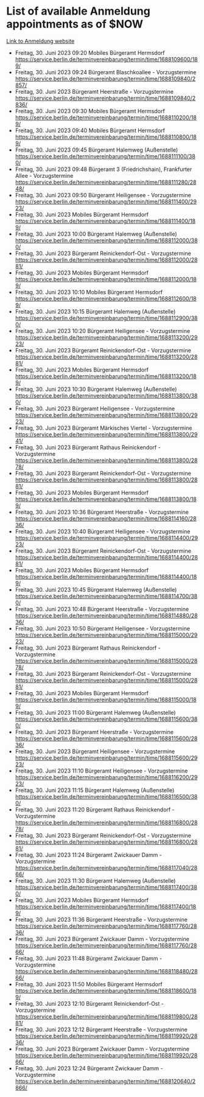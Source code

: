 # List of available Anmeldung appointments as of $NOW
[Link to Anmeldung website](https://service.berlin.de/terminvereinbarung/termin/tag.php?termin=1&anliegen[]=120686&dienstleisterlist=122210,122217,327316,122219,327312,122227,327314,122231,327346,122243,327348,122254,122252,329742,122260,329745,122262,329748,122271,327278,122273,327274,122277,327276,330436,122280,327294,122282,327290,122284,327292,122291,327270,122285,327266,122286,327264,122296,327268,150230,329760,122297,327286,122294,327284,122312,329763,122314,329775,122304,327330,122311,327334,122309,327332,317869,122281,327352,122279,329772,122283,122276,327324,122274,327326,122267,329766,122246,327318,122251,327320,122257,327322,122208,327298,122226,327300&herkunft=http%3A%2F%2Fservice.berlin.de%2Fdienstleistung%2F120686%2F)
- Freitag, 30. Juni 2023 09:20 Mobiles Bürgeramt Hermsdorf https://service.berlin.de/terminvereinbarung/termin/time/1688109600/189/
- Freitag, 30. Juni 2023 09:24 Bürgeramt Blaschkoallee - Vorzugstermine https://service.berlin.de/terminvereinbarung/termin/time/1688109840/2857/
- Freitag, 30. Juni 2023  Bürgeramt Heerstraße - Vorzugstermine https://service.berlin.de/terminvereinbarung/termin/time/1688109840/2836/
- Freitag, 30. Juni 2023 09:30 Mobiles Bürgeramt Hermsdorf https://service.berlin.de/terminvereinbarung/termin/time/1688110200/189/
- Freitag, 30. Juni 2023 09:40 Mobiles Bürgeramt Hermsdorf https://service.berlin.de/terminvereinbarung/termin/time/1688110800/189/
- Freitag, 30. Juni 2023 09:45 Bürgeramt Halemweg (Außenstelle) https://service.berlin.de/terminvereinbarung/termin/time/1688111100/380/
- Freitag, 30. Juni 2023 09:48 Bürgeramt 3 (Friedrichshain), Frankfurter Allee - Vorzugstermine https://service.berlin.de/terminvereinbarung/termin/time/1688111280/2848/
- Freitag, 30. Juni 2023 09:50 Bürgeramt Heiligensee - Vorzugstermine https://service.berlin.de/terminvereinbarung/termin/time/1688111400/2923/
- Freitag, 30. Juni 2023  Mobiles Bürgeramt Hermsdorf https://service.berlin.de/terminvereinbarung/termin/time/1688111400/189/
- Freitag, 30. Juni 2023 10:00 Bürgeramt Halemweg (Außenstelle) https://service.berlin.de/terminvereinbarung/termin/time/1688112000/380/
- Freitag, 30. Juni 2023  Bürgeramt Reinickendorf-Ost - Vorzugstermine https://service.berlin.de/terminvereinbarung/termin/time/1688112000/2881/
- Freitag, 30. Juni 2023  Mobiles Bürgeramt Hermsdorf https://service.berlin.de/terminvereinbarung/termin/time/1688112000/189/
- Freitag, 30. Juni 2023 10:10 Mobiles Bürgeramt Hermsdorf https://service.berlin.de/terminvereinbarung/termin/time/1688112600/189/
- Freitag, 30. Juni 2023 10:15 Bürgeramt Halemweg (Außenstelle) https://service.berlin.de/terminvereinbarung/termin/time/1688112900/380/
- Freitag, 30. Juni 2023 10:20 Bürgeramt Heiligensee - Vorzugstermine https://service.berlin.de/terminvereinbarung/termin/time/1688113200/2923/
- Freitag, 30. Juni 2023  Bürgeramt Reinickendorf-Ost - Vorzugstermine https://service.berlin.de/terminvereinbarung/termin/time/1688113200/2881/
- Freitag, 30. Juni 2023  Mobiles Bürgeramt Hermsdorf https://service.berlin.de/terminvereinbarung/termin/time/1688113200/189/
- Freitag, 30. Juni 2023 10:30 Bürgeramt Halemweg (Außenstelle) https://service.berlin.de/terminvereinbarung/termin/time/1688113800/380/
- Freitag, 30. Juni 2023  Bürgeramt Heiligensee - Vorzugstermine https://service.berlin.de/terminvereinbarung/termin/time/1688113800/2923/
- Freitag, 30. Juni 2023  Bürgeramt Märkisches Viertel - Vorzugstermine https://service.berlin.de/terminvereinbarung/termin/time/1688113800/2941/
- Freitag, 30. Juni 2023  Bürgeramt Rathaus Reinickendorf - Vorzugstermine https://service.berlin.de/terminvereinbarung/termin/time/1688113800/2878/
- Freitag, 30. Juni 2023  Bürgeramt Reinickendorf-Ost - Vorzugstermine https://service.berlin.de/terminvereinbarung/termin/time/1688113800/2881/
- Freitag, 30. Juni 2023  Mobiles Bürgeramt Hermsdorf https://service.berlin.de/terminvereinbarung/termin/time/1688113800/189/
- Freitag, 30. Juni 2023 10:36 Bürgeramt Heerstraße - Vorzugstermine https://service.berlin.de/terminvereinbarung/termin/time/1688114160/2836/
- Freitag, 30. Juni 2023 10:40 Bürgeramt Heiligensee - Vorzugstermine https://service.berlin.de/terminvereinbarung/termin/time/1688114400/2923/
- Freitag, 30. Juni 2023  Bürgeramt Reinickendorf-Ost - Vorzugstermine https://service.berlin.de/terminvereinbarung/termin/time/1688114400/2881/
- Freitag, 30. Juni 2023  Mobiles Bürgeramt Hermsdorf https://service.berlin.de/terminvereinbarung/termin/time/1688114400/189/
- Freitag, 30. Juni 2023 10:45 Bürgeramt Halemweg (Außenstelle) https://service.berlin.de/terminvereinbarung/termin/time/1688114700/380/
- Freitag, 30. Juni 2023 10:48 Bürgeramt Heerstraße - Vorzugstermine https://service.berlin.de/terminvereinbarung/termin/time/1688114880/2836/
- Freitag, 30. Juni 2023 10:50 Bürgeramt Heiligensee - Vorzugstermine https://service.berlin.de/terminvereinbarung/termin/time/1688115000/2923/
- Freitag, 30. Juni 2023  Bürgeramt Rathaus Reinickendorf - Vorzugstermine https://service.berlin.de/terminvereinbarung/termin/time/1688115000/2878/
- Freitag, 30. Juni 2023  Bürgeramt Reinickendorf-Ost - Vorzugstermine https://service.berlin.de/terminvereinbarung/termin/time/1688115000/2881/
- Freitag, 30. Juni 2023  Mobiles Bürgeramt Hermsdorf https://service.berlin.de/terminvereinbarung/termin/time/1688115000/189/
- Freitag, 30. Juni 2023 11:00 Bürgeramt Halemweg (Außenstelle) https://service.berlin.de/terminvereinbarung/termin/time/1688115600/380/
- Freitag, 30. Juni 2023  Bürgeramt Heerstraße - Vorzugstermine https://service.berlin.de/terminvereinbarung/termin/time/1688115600/2836/
- Freitag, 30. Juni 2023  Bürgeramt Heiligensee - Vorzugstermine https://service.berlin.de/terminvereinbarung/termin/time/1688115600/2923/
- Freitag, 30. Juni 2023 11:10 Bürgeramt Heiligensee - Vorzugstermine https://service.berlin.de/terminvereinbarung/termin/time/1688116200/2923/
- Freitag, 30. Juni 2023 11:15 Bürgeramt Halemweg (Außenstelle) https://service.berlin.de/terminvereinbarung/termin/time/1688116500/380/
- Freitag, 30. Juni 2023 11:20 Bürgeramt Rathaus Reinickendorf - Vorzugstermine https://service.berlin.de/terminvereinbarung/termin/time/1688116800/2878/
- Freitag, 30. Juni 2023  Bürgeramt Reinickendorf-Ost - Vorzugstermine https://service.berlin.de/terminvereinbarung/termin/time/1688116800/2881/
- Freitag, 30. Juni 2023 11:24 Bürgeramt Zwickauer Damm - Vorzugstermine https://service.berlin.de/terminvereinbarung/termin/time/1688117040/2866/
- Freitag, 30. Juni 2023 11:30 Bürgeramt Halemweg (Außenstelle) https://service.berlin.de/terminvereinbarung/termin/time/1688117400/380/
- Freitag, 30. Juni 2023  Mobiles Bürgeramt Hermsdorf https://service.berlin.de/terminvereinbarung/termin/time/1688117400/189/
- Freitag, 30. Juni 2023 11:36 Bürgeramt Heerstraße - Vorzugstermine https://service.berlin.de/terminvereinbarung/termin/time/1688117760/2836/
- Freitag, 30. Juni 2023  Bürgeramt Zwickauer Damm - Vorzugstermine https://service.berlin.de/terminvereinbarung/termin/time/1688117760/2866/
- Freitag, 30. Juni 2023 11:48 Bürgeramt Zwickauer Damm - Vorzugstermine https://service.berlin.de/terminvereinbarung/termin/time/1688118480/2866/
- Freitag, 30. Juni 2023 11:50 Mobiles Bürgeramt Hermsdorf https://service.berlin.de/terminvereinbarung/termin/time/1688118600/189/
- Freitag, 30. Juni 2023 12:10 Bürgeramt Reinickendorf-Ost - Vorzugstermine https://service.berlin.de/terminvereinbarung/termin/time/1688119800/2881/
- Freitag, 30. Juni 2023 12:12 Bürgeramt Heerstraße - Vorzugstermine https://service.berlin.de/terminvereinbarung/termin/time/1688119920/2836/
- Freitag, 30. Juni 2023  Bürgeramt Zwickauer Damm - Vorzugstermine https://service.berlin.de/terminvereinbarung/termin/time/1688119920/2866/
- Freitag, 30. Juni 2023 12:24 Bürgeramt Zwickauer Damm - Vorzugstermine https://service.berlin.de/terminvereinbarung/termin/time/1688120640/2866/
